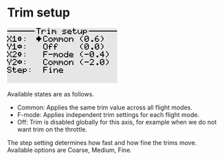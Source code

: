 # Trim setup

<p align="left">
<img src="images/screenshots/trim_setup.png"/>
</p>

Available states are as follows.
- Common: Applies the same trim value across all flight modes.
- F-mode: Applies independent trim settings for each flight mode.
- Off:    Trim is disabled globally for this axis, for example when we do not want trim on the throttle.

The step setting determines how fast and how fine the trims move. Available options are Coarse, Medium, Fine. 
